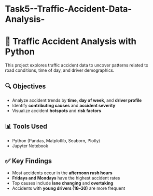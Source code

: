 # Task5--Traffic-Accident-Data-Analysis-
# 🚗 Traffic Accident Analysis with Python

This project explores traffic accident data to uncover patterns related to road conditions, time of day, and driver demographics.

## 🔍 Objectives

- Analyze accident trends by **time**, **day of week**, and **driver profile**
- Identify **contributing causes** and **accident severity**
- Visualize accident **hotspots** and **risk factors**

## 📊 Tools Used

- Python (Pandas, Matplotlib, Seaborn, Plotly)
- Jupyter Notebook


## ✅ Key Findings

- Most accidents occur in the **afternoon rush hours**
- **Fridays and Mondays** have the highest accident rates
- Top causes include **lane changing** and **overtaking**
- Accidents with **young drivers (18–30)** are more frequent


